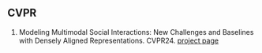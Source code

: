 ## CVPR 

1. Modeling Multimodal Social Interactions: New Challenges and Baselines with Densely Aligned Representations. CVPR24. [project page](https://sangmin-git.github.io/projects/MMSI/)
